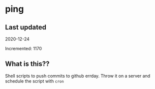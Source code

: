 # ping

## Last updated
2020-12-24

Incremented: 1170

## What is this??
Shell scripts to push commits to github errday. Throw it on a server and schedule the script with `cron`
